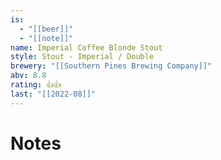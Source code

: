 ```yaml
---
is:
  - "[[beer]]"
  - "[[note]]"
name: Imperial Coffee Blonde Stout
style: Stout - Imperial / Double
brewery: "[[Southern Pines Brewing Company]]"
abv: 8.8
rating: 👍👍
last: "[[2022-08]]"
---
```

# Notes

